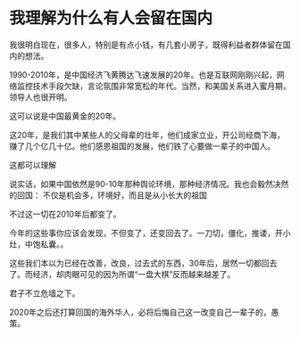 # 我理解为什么有人会留在国内

我很明白现在，很多人，特别是有点小钱，有几套小房子，既得利益者群体留在国内的想法。

1990-2010年，是中国经济飞黄腾达飞速发展的20年。也是互联网刚刚兴起，网络监控技术手段欠缺，言论氛围非常宽松的年代。当然，和美国关系进入蜜月期，领导人也很开明。

这可以说是中国最黄金的20年。

这20年，是我们其中某些人的父母辈的壮年，他们成家立业，开公司经商下海，赚了几个亿几十亿。他们感恩祖国的发展，他们铁了心要做一辈子的中国人。

这都可以理解

说实话，如果中国依然是90-10年那种舆论环境，那种经济情况。我也会毅然决然的回国： 不仅是机会多，环境好，而且是从小长大的祖国

不过这一切在2010年后都变了。

今年的这些事你应该会发现，不但变了，还变回去了。一刀切，僵化，推诿，开小灶，中饱私囊。。

这些我们本以为已经在改善，改良，过去式的东西，30年后，居然一切都回去了。而经济，却肉眼可见的因为所谓“一盘大棋”反而越来越差了。

君子不立危墙之下。

2020年之后还打算回国的海外华人，必将后悔自己这一改变自己一辈子的，愚策。
